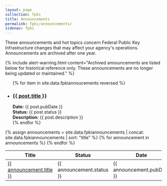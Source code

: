 ```yaml
---
layout: page
collection: fpki
title: Announcements
permalink: fpki/announcements/
sidenav: fpki
---
```


These announcements and hot topics concern Federal Public Key Infrastructure changes that may affect your agency's operations. Announcements are archived after one year.

{% include alert-warning.html content="Archived announcements are listed below for historical reference only. These announcements are no longer being updated or maintained." %}

<ul>
    {% for item in site.data.fpkiannoucements reversed %}
      <li>
        <h3><a href="{{ item.url }}"> {{ post.title }}</a></h3>
        <strong>Date:</strong> {{ post.pubDate }}<br />
        <strong>Status:</strong> {{ post.status }}<br/>
        <strong>Description:</strong> {{ post.description }}
      </li>
    {% endfor %}
</ul>

<table class="usa-table--borderless playbooks-table">
  <thead class="usa-sr-only">
    <tr>
      <th id="playbooks-table-heading-title" scope="col">Title</th>
      <th id="playbooks-table-heading-status" scope="col">Status</th>
      <th id="playbooks-table-heading-date" scope="col">Date</th>
      <th id="playbooks-table-heading-description" scope="col">Description</th>
    </tr>
  </thead>
  <tbody>
    {% assign announcements = site.data.fpkiannouncements | concat: site.data.fpkiannouncements | sort: "title" %}
    {% for announcement in announcements %}
        <tr class="playbooks-table-row">
          <td><a href="{{ announcement.url | relative_url }}">{{ announcement.title }}</a></td>
          <td>{{ announcement.status }}</td>
          <td>{{ announcement.pubDate }}</td>
          <td>{{ announcement.description }}</td>
        </tr>
    {% endfor %}
  </tbody>
</table>
